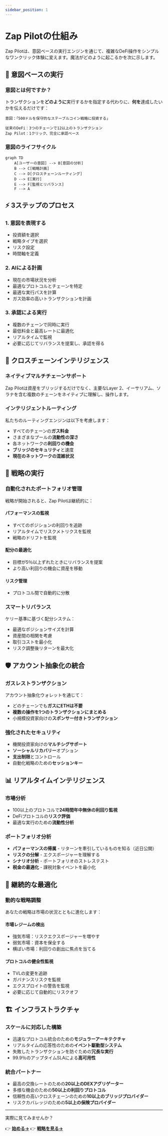 ```yaml
---
sidebar_position: 1
---
```


# Zap Pilotの仕組み

Zap
Pilotは、意図ベースの実行エンジンを通じて、複雑なDeFi操作をシンプルなワンクリック体験に変えます。魔法がどのように起こるかを次に示します。

## 🧠 意図ベースの実行

### 意図とは何ですか？

トランザクションを**どのように**実行するかを指定する代わりに、**何を**達成したいかを伝えるだけです：

```
意図：「500ドルを保守的なステーブルコイン戦略に投資する」

従来のDeFi：3つのチェーンで12以上のトランザクション
Zap Pilot：1クリック、完全に承認ベース
```

### 意図のライフサイクル

```mermaid
graph TD
    A[ユーザーの意図] --> B[意図の分析]
    B --> C[戦略計画]
    C --> D[クロスチェーンルーティング]
    D --> E[実行]
    E --> F[監視とリバランス]
    F --> A
```

## ⚡ 3ステップのプロセス

### 1. **意図を表現する**

- 投資額を選択
- 戦略タイプを選択
- リスク設定
- 時間軸を定義

### 2. **AIによる計画**

- 現在の市場状況を分析
- 最適なプロトコルとチェーンを特定
- 最適な実行パスを計算
- ガス効率の高いトランザクションを計画

### 3. **承認による実行**

- 複数のチェーンで同時に実行
- 最低料金と最高レートに最適化
- リアルタイムで監視
- 必要に応じてリバランスを提案し、承認を得る

## 🔗 クロスチェーンインテリジェンス

### ネイティブマルチチェーンサポート

Zap Pilotは資産をブリッジするだけでなく、主要なLayer
2、イーサリアム、ソラナを含む複数のチェーンをネイティブに理解し、操作します。

### インテリジェントルーティング

私たちのルーティングエンジンは以下を考慮します：

- すべてのチェーンの**ガス料金**
- さまざまなプールの**流動性の深さ**
- 各ネットワークの**利回りの機会**
- **ブリッジのセキュリティ**と速度
- **現在のネットワークの混雑状況**

## 🎯 戦略の実行

### 自動化されたポートフォリオ管理

戦略が開始されると、Zap Pilotは継続的に：

#### **パフォーマンスの監視**

- すべてのポジションの利回りを追跡
- リアルタイムでリスクメトリクスを監視
- 戦略のドリフトを監視

#### **配分の最適化**

- 目標が5％以上ずれたときにリバランスを提案
- より高い利回りの機会に資産を移動

#### **リスク管理**

- プロトコル間で自動的に分散

### スマートリバランス

ケリー基準に基づく配分システム：

- 最適なポジションサイズを計算
- 資産間の相関を考慮
- 取引コストを最小化
- リスク調整後リターンを最大化

## 🛡️ アカウント抽象化の統合

### ガスレストランザクション

アカウント抽象化ウォレットを通じて：

- どのチェーンでも**ガスにETHは不要**
- **複数の操作を1つのトランザクションにまとめる**
- 小規模投資家向けの**スポンサー付きトランザクション**

### 強化されたセキュリティ

- 機関投資家向けの**マルチシグサポート**
- **ソーシャルリカバリー**オプション
- **支出制限**とコントロール
- 自動化戦略のための**セッションキー**

## 📊 リアルタイムインテリジェンス

### 市場分析

- 100以上のプロトコルで**24時間年中無休の利回り監視**
- DeFiプロトコルの**リスク評価**
- 最適な実行のための**流動性分析**

### ポートフォリオ分析

- **パフォーマンスの帰属** - リターンを牽引しているものを知る（近日公開）
- **リスクの分解** - エクスポージャーを理解する
- **シナリオ分析** - ポートフォリオのストレステスト
- **税金の最適化** - 課税対象イベントを最小化

## 🔄 継続的な最適化

### 動的な戦略調整

あなたの戦略は市場の状況とともに進化します：

#### **市場レジームの検出**

- 強気市場：リスクエクスポージャーを増やす
- 弱気市場：資本を保全する
- 横ばい市場：利回りの創出に焦点を当てる

#### **プロトコルの健全性監視**

- TVLの変更を追跡
- ガバナンスリスクを監視
- エクスプロイトの警告を監視
- 必要に応じて自動的にリスクオフ

## 🏗️ インフラストラクチャ

### スケールに対応した構築

- 迅速なプロトコル統合のための**モジュラーアーキテクチャ**
- リアルタイムの応答性のための**イベント駆動型システム**
- 失敗したトランザクションを防ぐための**冗長な実行**
- 99.9％のアップタイムSLAによる**高可用性**

### 統合パートナー

- 最高の交換レートのための**20以上のDEXアグリゲーター**
- 多様な機会のための**50以上の利回りプロトコル**
- 信頼性の高いクロスチェーンのための**10以上のブリッジプロバイダー**
- リスクカバレッジのための**5以上の保険プロバイダー**

---

実際に見てみませんか？

👉 **[始める→](../getting-started)** 👉 **[戦略を見る→](../strategies)**
